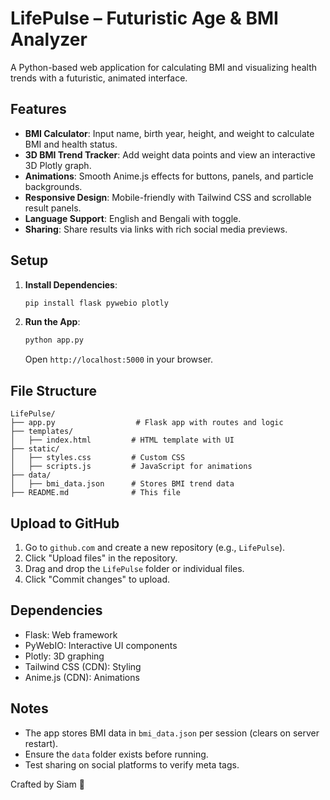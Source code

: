 # LifePulse – Futuristic Age & BMI Analyzer

A Python-based web application for calculating BMI and visualizing health trends with a futuristic, animated interface.

## Features

- **BMI Calculator**: Input name, birth year, height, and weight to calculate BMI and health status.
- **3D BMI Trend Tracker**: Add weight data points and view an interactive 3D Plotly graph.
- **Animations**: Smooth Anime.js effects for buttons, panels, and particle backgrounds.
- **Responsive Design**: Mobile-friendly with Tailwind CSS and scrollable result panels.
- **Language Support**: English and Bengali with toggle.
- **Sharing**: Share results via links with rich social media previews.

## Setup

1. **Install Dependencies**:

   ```bash
   pip install flask pywebio plotly
   ```

2. **Run the App**:

   ```bash
   python app.py
   ```

   Open `http://localhost:5000` in your browser.

## File Structure

```
LifePulse/
├── app.py                  # Flask app with routes and logic
├── templates/
│   ├── index.html         # HTML template with UI
├── static/
│   ├── styles.css         # Custom CSS
│   ├── scripts.js         # JavaScript for animations
├── data/
│   ├── bmi_data.json      # Stores BMI trend data
├── README.md              # This file
```

## Upload to GitHub

1. Go to `github.com` and create a new repository (e.g., `LifePulse`).
2. Click "Upload files" in the repository.
3. Drag and drop the `LifePulse` folder or individual files.
4. Click "Commit changes" to upload.

## Dependencies

- Flask: Web framework
- PyWebIO: Interactive UI components
- Plotly: 3D graphing
- Tailwind CSS (CDN): Styling
- Anime.js (CDN): Animations

## Notes

- The app stores BMI data in `bmi_data.json` per session (clears on server restart).
- Ensure the `data` folder exists before running.
- Test sharing on social platforms to verify meta tags.

Crafted by Siam 🌌